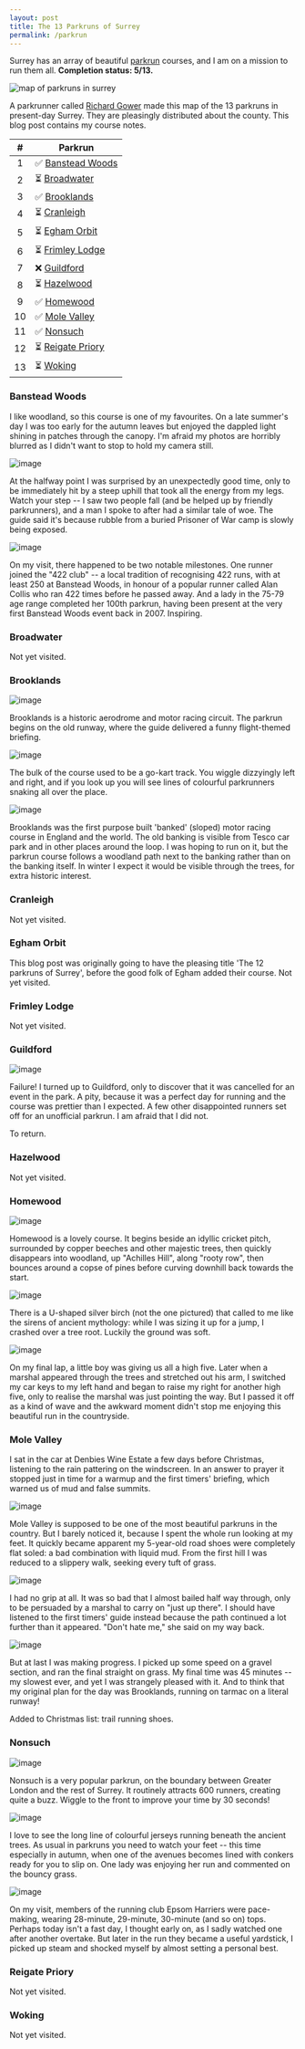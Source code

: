 ```yaml
---
layout: post
title: The 13 Parkruns of Surrey
permalink: /parkrun
---
```


Surrey has an array of beautiful [parkrun](https://www.parkrun.org.uk/) courses, and I am on a mission to run them all. **Completion status: 5/13.**

![map of parkruns in surrey](https://johnden.org/assets/surreyparkruns/gower_surrey_map13.jpg)

A parkrunner called [Richard Gower](https://www.richardgower.com/blog/surreyparkrun) made this map of the 13 parkruns in present-day Surrey. They are pleasingly distributed about the county. This blog post contains my course notes.

| #  | Parkrun                        |
|:--:|--------------------------------|
| 1  | ✅ [Banstead Woods](#banstead-woods) |
| 2  | ⏳ [Broadwater](#broadwater)         |
| 3  | ✅ [Brooklands](#brooklands)         |
| 4  | ⏳ [Cranleigh](#cranleigh)           |
| 5  | ⏳ [Egham Orbit](#egham-orbit)       |
| 6  | ⏳ [Frimley Lodge](#frimley-lodge)   |
| 7  | ❌ [Guildford](#guildford)           |
| 8  | ⏳ [Hazelwood](#hazelwood)           |
| 9  | ✅ [Homewood](#homewood)             |
| 10 | ✅ [Mole Valley](#mole-valley)       |
| 11 | ✅ [Nonsuch](#nonsuch)               |
| 12 | ⏳ [Reigate Priory](#reigate-priory) |
| 13 | ⏳ [Woking](#woking)                 |

### Banstead Woods
I like woodland, so this course is one of my favourites. On a late summer's day I was too early for the autumn leaves but enjoyed the dappled light shining in patches through the canopy. I'm afraid my photos are horribly blurred as I didn't want to stop to hold my camera still.

![image](https://johnden.org/assets/surreyparkruns/ban1.jpeg)

At the halfway point I was surprised by an unexpectedly good time, only to be immediately hit by a steep uphill that took all the energy from my legs. Watch your step -- I saw two people fall (and be helped up by friendly parkrunners), and a man I spoke to after had a similar tale of woe. The guide said it's because rubble from a buried Prisoner of War camp is slowly being exposed.

![image](https://johnden.org/assets/surreyparkruns/ban2.jpg)

On my visit, there happened to be two notable milestones. One runner joined the "422 club" -- a local tradition of recognising 422 runs, with at least 250 at Banstead Woods, in honour of a popular runner called Alan Collis who ran 422 times before he passed away. And a lady in the 75-79 age range completed her 100th parkrun, having been present at the very first Banstead Woods event back in 2007. Inspiring.

### Broadwater
Not yet visited.

### Brooklands
![image](https://johnden.org/assets/surreyparkruns/brooklands3.jpeg)

Brooklands is a historic aerodrome and motor racing circuit. The parkrun begins on the old runway, where the guide delivered a funny flight-themed briefing.

![image](https://johnden.org/assets/surreyparkruns/brooklands1.jpeg)

The bulk of the course used to be a go-kart track. You wiggle dizzyingly left and right, and if you look up you will see lines of colourful parkrunners snaking all over the place.

![image](https://johnden.org/assets/surreyparkruns/brooklands2.jpeg)

Brooklands was the first purpose built 'banked' (sloped) motor racing course in England and the world. The old banking is visible from Tesco car park and in other places around the loop. I was hoping to run on it, but the parkrun course follows a woodland path next to the banking rather than on the banking itself. In winter I expect it would be visible through the trees, for extra historic interest.

### Cranleigh
Not yet visited.

### Egham Orbit
This blog post was originally going to have the pleasing title 'The 12 parkruns of Surrey', before the good folk of Egham added their course. Not yet visited.

### Frimley Lodge
Not yet visited.

### Guildford
![image](https://johnden.org/assets/surreyparkruns/guildford1.jpeg)

Failure! I turned up to Guildford, only to discover that it was cancelled for an event in the park. A pity, because it was a perfect day for running and the course was prettier than I expected. A few other disappointed runners set off for an unofficial parkrun. I am afraid that I did not.

To return.

### Hazelwood
Not yet visited.

### Homewood
![image](https://johnden.org/assets/surreyparkruns/homewood1.jpeg)

Homewood is a lovely course. It begins beside an idyllic cricket pitch, surrounded by copper beeches and other majestic trees, then quickly disappears into woodland, up "Achilles Hill", along "rooty row", then bounces around a copse of pines before curving downhill back towards the start.

![image](https://johnden.org/assets/surreyparkruns/homewood2.jpeg)

There is a U-shaped silver birch (not the one pictured) that called to me like the sirens of ancient mythology: while I was sizing it up for a jump, I crashed over a tree root. Luckily the ground was soft.

![image](https://johnden.org/assets/surreyparkruns/homewood3.jpeg)

On my final lap, a little boy was giving us all a high five. Later when a marshal appeared through the trees and stretched out his arm, I switched my car keys to my left hand and began to raise my right for another high five, only to realise the marshal was just pointing the way. But I passed it off as a kind of wave and the awkward moment didn't stop me enjoying this beautiful run in the countryside.

### Mole Valley
I sat in the car at Denbies Wine Estate a few days before Christmas, listening to the rain pattering on the windscreen. In an answer to prayer it stopped just in time for a warmup and the first timers' briefing, which warned us of mud and false summits.

![image](https://johnden.org/assets/surreyparkruns/mole3.jpeg)

Mole Valley is supposed to be one of the most beautiful parkruns in the country. But I barely noticed it, because I spent the whole run looking at my feet. It quickly became apparent my 5-year-old road shoes were completely flat soled: a bad combination with liquid mud. From the first hill I was reduced to a slippery walk, seeking every tuft of grass.

![image](https://johnden.org/assets/surreyparkruns/mole2.jpeg)

I had no grip at all. It was so bad that I almost bailed half way through, only to be persuaded by a marshal to carry on "just up there". I should have listened to the first timers' guide instead because the path continued a lot further than it appeared. "Don't hate me," she said on my way back.

![image](https://johnden.org/assets/surreyparkruns/mole1.jpeg)

But at last I was making progress. I picked up some speed on a gravel section, and ran the final straight on grass. My final time was 45 minutes -- my slowest ever, and yet I was strangely pleased with it. And to think that my original plan for the day was Brooklands, running on tarmac on a literal runway!

Added to Christmas list: trail running shoes.

### Nonsuch
![image](https://johnden.org/assets/surreyparkruns/non4.jpg)

Nonsuch is a very popular parkrun, on the boundary between Greater London and the rest of Surrey. It routinely attracts 600 runners, creating quite a buzz. Wiggle to the front to improve your time by 30 seconds!

![image](https://johnden.org/assets/surreyparkruns/non1.jpg)

I love to see the long line of colourful jerseys running beneath the ancient trees. As usual in parkruns you need to watch your feet -- this time especially in autumn, when one of the avenues becomes lined with conkers ready for you to slip on. One lady was enjoying her run and commented on the bouncy grass.

![image](https://johnden.org/assets/surreyparkruns/nonsuch1.jpeg)

On my visit, members of the running club Epsom Harriers were pace-making, wearing 28-minute, 29-minute, 30-minute (and so on) tops. Perhaps today isn't a fast day, I thought early on, as I sadly watched one after another overtake. But later in the run they became a useful yardstick, I picked up steam and shocked myself by almost setting a personal best.

### Reigate Priory
Not yet visited.

### Woking
Not yet visited.
